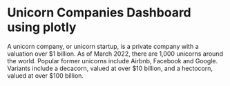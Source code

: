 # Unicorn Companies Dashboard using plotly 
A unicorn company, or unicorn startup, is a private company with a valuation over $1 billion. As of March 2022, there are 1,000 unicorns around the world. Popular former unicorns include Airbnb, Facebook and Google. Variants include a decacorn, valued at over $10 billion, and a hectocorn, valued at over $100 billion.



 

